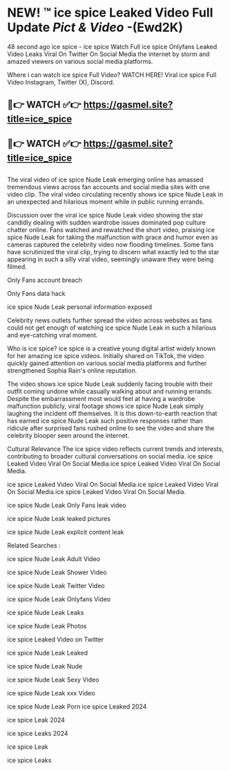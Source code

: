 # NEW! ™ ice spice Leaked Video Full Update *Pict & Video* -(Ewd2K)
48 second ago ice spice - ice spice Watch Full ice spice Onlyfans Leaked Video Leaks Viral On Twitter On Social Media the internet by storm and amazed viewers on various social media platforms.

Where i can watch ice spice Full Video? WATCH HERE! Viral ice spice Full Video Instagram, Twitter (X), Discord.

## 🔴👉 WATCH ✅👉 https://gasmel.site?title=ice_spice
## 🔴👉 WATCH ✅👉 https://gasmel.site?title=ice_spice
##

The viral video of ice spice Nude Leak emerging online has amassed tremendous views across fan accounts and social media sites with one video clip. The viral video circulating recently shows ice spice Nude Leak in an unexpected and hilarious moment while in public running errands.


Discussion over the viral ice spice Nude Leak video showing the star candidly dealing with sudden wardrobe issues dominated pop culture chatter online. Fans watched and rewatched the short video, praising ice spice Nude Leak for taking the malfunction with grace and humor even as cameras captured the celebrity video now flooding timelines. Some fans have scrutinized the viral clip, trying to discern what exactly led to the star appearing in such a silly viral video, seemingly unaware they were being filmed.


Only Fans account breach

Only Fans data hack

ice spice Nude Leak personal information exposed

Celebrity news outlets further spread the video across websites as fans could not get enough of watching ice spice Nude Leak in such a hilarious and eye-catching viral moment.


Who is ice spice? ice spice is a creative young digital artist widely known for her amazing ice spice videos. Initially shared on TikTok, the video quickly gained attention on various social media platforms and further strengthened Sophia Rain's online reputation.

The video shows ice spice Nude Leak suddenly facing trouble with their outfit coming undone while casually walking about and running errands. Despite the embarrassment most would feel at having a wardrobe malfunction publicly, viral footage shows ice spice Nude Leak simply laughing the incident off themselves. It is this down-to-earth reaction that has earned ice spice Nude Leak such positive responses rather than ridicule after surprised fans rushed online to see the video and share the celebrity blooper seen around the internet.

Cultural Relevance The ice spice video reflects current trends and interests, contributing to broader cultural conversations on social media.
ice spice Leaked Video Viral On Social Media.ice spice Leaked Video Viral On Social Media.

ice spice Leaked Video Viral On Social Media.ice spice Leaked Video Viral On Social Media.ice spice Leaked Video Viral On Social Media.

ice spice Nude Leak Only Fans leak video

ice spice Nude Leak leaked pictures

ice spice Nude Leak explicit content leak

Related Searches :


ice spice Nude Leak Adult Video

ice spice Nude Leak Shower Video

ice spice Nude Leak Twitter Video

ice spice Nude Leak Onlyfans Video

ice spice Nude Leak Leaks

ice spice Nude Leak Photos

ice spice Leaked Video on Twitter

ice spice Nude Leak Leaked

ice spice Nude Leak Nude

ice spice Nude Leak Sexy Video

ice spice Nude Leak xxx Video

ice spice Nude Leak Porn
ice spice Leaked 2024

ice spice Leak 2024

ice spice Leaks 2024

ice spice Leak

ice spice Leaks
